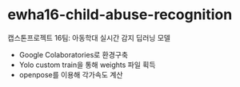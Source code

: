 # ewha16-child-abuse-recognition
캡스톤프로젝트 16팀: 아동학대 실시간 감지 딥러닝 모델

- Google Colaboratories로 환경구축
- Yolo custom train을 통해 weights 파일 획득
- openpose를 이용해 각가속도 계산
